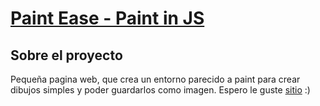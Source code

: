 # [Paint Ease - Paint in JS]([https://adminlte.io](https://marcossic.github.io/paint-in-js-html-css/))


## Sobre el proyecto
Pequeña pagina web, que crea un entorno parecido a paint para crear dibujos simples y poder guardarlos como imagen. Espero le guste [sitio]() :)
